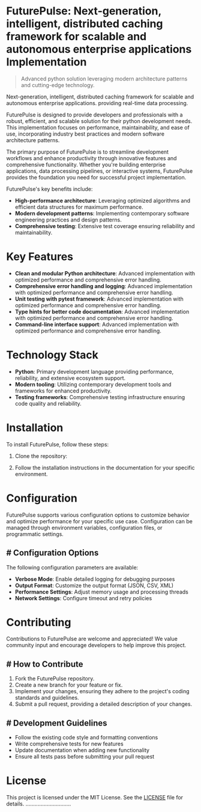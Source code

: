 <!-- fallback_FuturePulse_20250802221026_70681 -->

# FuturePulse: Next-generation, intelligent, distributed caching framework for scalable and autonomous enterprise applications Implementation
> Advanced python solution leveraging modern architecture patterns and cutting-edge technology.

Next-generation, intelligent, distributed caching framework for scalable and autonomous enterprise applications. providing real-time data processing.

FuturePulse is designed to provide developers and professionals with a robust, efficient, and scalable solution for their python development needs. This implementation focuses on performance, maintainability, and ease of use, incorporating industry best practices and modern software architecture patterns.

The primary purpose of FuturePulse is to streamline development workflows and enhance productivity through innovative features and comprehensive functionality. Whether you're building enterprise applications, data processing pipelines, or interactive systems, FuturePulse provides the foundation you need for successful project implementation.

FuturePulse's key benefits include:

* **High-performance architecture**: Leveraging optimized algorithms and efficient data structures for maximum performance.
* **Modern development patterns**: Implementing contemporary software engineering practices and design patterns.
* **Comprehensive testing**: Extensive test coverage ensuring reliability and maintainability.

# Key Features

* **Clean and modular Python architecture**: Advanced implementation with optimized performance and comprehensive error handling.
* **Comprehensive error handling and logging**: Advanced implementation with optimized performance and comprehensive error handling.
* **Unit testing with pytest framework**: Advanced implementation with optimized performance and comprehensive error handling.
* **Type hints for better code documentation**: Advanced implementation with optimized performance and comprehensive error handling.
* **Command-line interface support**: Advanced implementation with optimized performance and comprehensive error handling.

# Technology Stack

* **Python**: Primary development language providing performance, reliability, and extensive ecosystem support.
* **Modern tooling**: Utilizing contemporary development tools and frameworks for enhanced productivity.
* **Testing frameworks**: Comprehensive testing infrastructure ensuring code quality and reliability.

# Installation

To install FuturePulse, follow these steps:

1. Clone the repository:


2. Follow the installation instructions in the documentation for your specific environment.

# Configuration

FuturePulse supports various configuration options to customize behavior and optimize performance for your specific use case. Configuration can be managed through environment variables, configuration files, or programmatic settings.

## # Configuration Options

The following configuration parameters are available:

* **Verbose Mode**: Enable detailed logging for debugging purposes
* **Output Format**: Customize the output format (JSON, CSV, XML)
* **Performance Settings**: Adjust memory usage and processing threads
* **Network Settings**: Configure timeout and retry policies

# Contributing

Contributions to FuturePulse are welcome and appreciated! We value community input and encourage developers to help improve this project.

## # How to Contribute

1. Fork the FuturePulse repository.
2. Create a new branch for your feature or fix.
3. Implement your changes, ensuring they adhere to the project's coding standards and guidelines.
4. Submit a pull request, providing a detailed description of your changes.

## # Development Guidelines

* Follow the existing code style and formatting conventions
* Write comprehensive tests for new features
* Update documentation when adding new functionality
* Ensure all tests pass before submitting your pull request

# License

This project is licensed under the MIT License. See the [LICENSE](https://github.com/ludo53/FuturePulse/blob/main/LICENSE) file for details.
..............................
